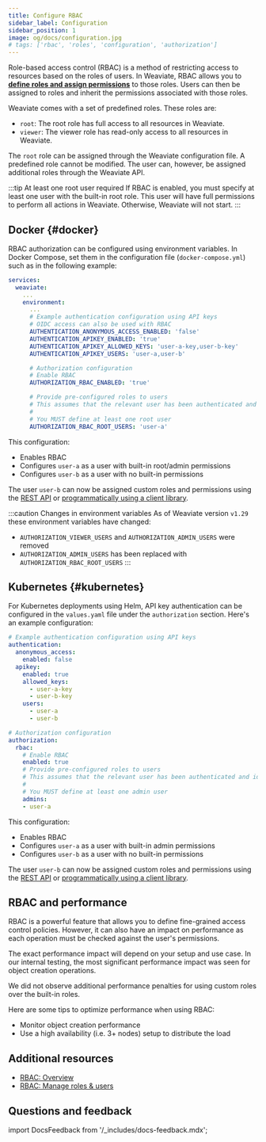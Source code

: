 ```yaml
---
title: Configure RBAC
sidebar_label: Configuration
sidebar_position: 1
image: og/docs/configuration.jpg
# tags: ['rbac', 'roles', 'configuration', 'authorization']
---
```


Role-based access control (RBAC) is a method of restricting access to resources based on the roles of users. In Weaviate, RBAC allows you to **[define roles and assign permissions](/developers/weaviate/configuration/rbac/manage-roles-users)** to those roles. Users can then be assigned to roles and inherit the permissions associated with those roles.

Weaviate comes with a set of predefined roles. These roles are:

- `root`: The root role has full access to all resources in Weaviate.
- `viewer`: The viewer role has read-only access to all resources in Weaviate.

The `root` role can be assigned through the Weaviate configuration file. A predefined role cannot be modified. The user can, however, be assigned additional roles through the Weaviate API.

:::tip At least one root user required
If RBAC is enabled, you must specify at least one user with the built-in root role. This user will have full permissions to perform all actions in Weaviate. Otherwise, Weaviate will not start.
:::

## Docker <i class="fa-brands fa-docker"></i> {#docker}

RBAC authorization can be configured using environment variables. In Docker Compose, set them in the configuration file (`docker-compose.yml`) such as in the following example:

```yaml
services:
  weaviate:
    ...
    environment:
      ...
      # Example authentication configuration using API keys
      # OIDC access can also be used with RBAC
      AUTHENTICATION_ANONYMOUS_ACCESS_ENABLED: 'false'
      AUTHENTICATION_APIKEY_ENABLED: 'true'
      AUTHENTICATION_APIKEY_ALLOWED_KEYS: 'user-a-key,user-b-key'
      AUTHENTICATION_APIKEY_USERS: 'user-a,user-b'

      # Authorization configuration
      # Enable RBAC
      AUTHORIZATION_RBAC_ENABLED: 'true'

      # Provide pre-configured roles to users
      # This assumes that the relevant user has been authenticated and identified
      #
      # You MUST define at least one root user
      AUTHORIZATION_RBAC_ROOT_USERS: 'user-a'
```

This configuration:
- Enables RBAC
- Configures `user-a` as a user with built-in root/admin permissions
- Configures `user-b` as a user with no built-in permissions

The user `user-b` can now be assigned custom roles and permissions using the [REST API](/developers/weaviate/api/rest#tag/authz) or [programmatically using a client library](/developers/weaviate/configuration/rbac/manage-roles-users).

:::caution Changes in environment variables
As of Weaviate version `v1.29` these environment variables have changed:
- `AUTHORIZATION_VIEWER_USERS` and `AUTHORIZATION_ADMIN_USERS` were removed
- `AUTHORIZATION_ADMIN_USERS` has been replaced with `AUTHORIZATION_RBAC_ROOT_USERS`
:::

## Kubernetes <i class="fa fa-cubes"></i> {#kubernetes}

For Kubernetes deployments using Helm, API key authentication can be configured in the `values.yaml` file under the `authorization` section. Here's an example configuration:

```yaml
# Example authentication configuration using API keys
authentication:
  anonymous_access:
    enabled: false
  apikey:
    enabled: true
    allowed_keys:
      - user-a-key
      - user-b-key
    users:
      - user-a
      - user-b

# Authorization configuration
authorization:
  rbac:
    # Enable RBAC
    enabled: true
    # Provide pre-configured roles to users
    # This assumes that the relevant user has been authenticated and identified
    #
    # You MUST define at least one admin user
    admins:
    - user-a
```

This configuration:
- Enables RBAC
- Configures `user-a` as a user with built-in admin permissions
- Configures `user-b` as a user with no built-in permissions

The user `user-b` can now be assigned custom roles and permissions using the [REST API](/developers/weaviate/api/rest#tag/authz) or [programmatically using a client library](/developers/weaviate/configuration/rbac/manage-roles-users).

## RBAC and performance

RBAC is a powerful feature that allows you to define fine-grained access control policies. However, it can also have an impact on performance as each operation must be checked against the user's permissions.

The exact performance impact will depend on your setup and use case. In our internal testing, the most significant performance impact was seen for object creation operations.

We did not observe additional performance penalties for using custom roles over the built-in roles.

Here are some tips to optimize performance when using RBAC:
- Monitor object creation performance
- Use a high availability (i.e. 3+ nodes) setup to distribute the load

## Additional resources

- [RBAC: Overview](/developers/weaviate/configuration/rbac)
- [RBAC: Manage roles & users](/developers/weaviate/configuration/rbac/manage-roles-users)

## Questions and feedback

import DocsFeedback from '/_includes/docs-feedback.mdx';

<DocsFeedback/>
